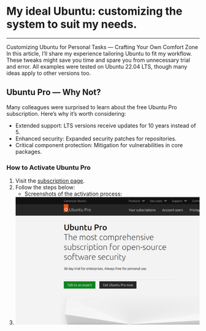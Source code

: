 # My ideal Ubuntu: customizing the system to suit my needs.
---
Customizing Ubuntu for Personal Tasks — Crafting Your Own Comfort Zone
In this article, I’ll share my experience tailoring Ubuntu to fit my workflow. These tweaks might save you time and spare you from unnecessary trial and error. All examples were tested on Ubuntu 22.04 LTS, though many ideas apply to other versions too.

## Ubuntu Pro — Why Not?

Many colleagues were surprised to learn about the free Ubuntu Pro subscription. Here’s why it’s worth considering:

- Extended support: LTS versions receive updates for 10 years instead of 5.
- Enhanced security: Expanded security patches for repositories.
- Critical component protection: Mitigation for vulnerabilities in core packages.

### How to Activate Ubuntu Pro

1. Visit the [subscription page](https://ubuntu.com/pro).
2. Follow the steps below:
    - Screenshots of the activation process:
3. ![Click "Get Ubuntu Pro now"](https://github.com/pcade/perfect-ubuntu-setup/blob/main/images/reg1.png)